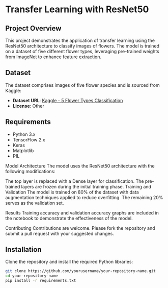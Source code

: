 # Transfer Learning with ResNet50

## Project Overview
This project demonstrates the application of transfer learning using the ResNet50 architecture to classify images of flowers. The model is trained on a dataset of five different flower types, leveraging pre-trained weights from ImageNet to enhance feature extraction.

## Dataset
The dataset comprises images of five flower species and is sourced from Kaggle:
- **Dataset URL**: [Kaggle - 5 Flower Types Classification](https://www.kaggle.com/datasets/kausthubkannan/5-flower-types-classification-dataset)
- **License**: Other

## Requirements
- Python 3.x
- TensorFlow 2.x
- Keras
- Matplotlib
- PIL

Model Architecture
The model uses the ResNet50 architecture with the following modifications:

The top layer is replaced with a Dense layer for classification.
The pre-trained layers are frozen during the initial training phase.
Training and Validation
The model is trained on 80% of the dataset with data augmentation techniques applied to reduce overfitting. The remaining 20% serves as the validation set.

Results
Training accuracy and validation accuracy graphs are included in the notebook to demonstrate the effectiveness of the model.

Contributing
Contributions are welcome. Please fork the repository and submit a pull request with your suggested changes.

## Installation
Clone the repository and install the required Python libraries:
```bash
git clone https://github.com/yourusername/your-repository-name.git
cd your-repository-name
pip install -r requirements.txt



